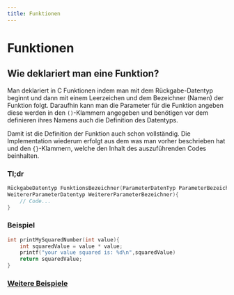 ```yaml
---
title: Funktionen
---
```

# Funktionen
## Wie deklariert man eine Funktion?
Man deklariert in C Funktionen indem man mit dem Rückgabe-Datentyp beginnt und dann mit einem Leerzeichen und dem Bezeichner (Namen) der Funktion folgt. Daraufhin kann man die Parameter für die Funktion angeben diese werden in den ``()``-Klammern angegeben und benötigen vor dem definieren ihres Namens auch die Definition des Datentyps.

Damit ist die Definition der Funktion auch schon vollständig. Die Implementation wiederum erfolgt aus dem was man vorher beschrieben hat und den ``{}``-Klammern, welche den Inhalt des auszuführenden Codes beinhalten.
### Tl;dr
```c
RückgabeDatentyp FunktionsBezeichner(ParameterDatenTyp ParameterBezeichner,
WeitererParameterDatentyp WeitererParameterBezeichner){
	// Code...
}
```
### Beispiel
```c
int printMySquaredNumber(int value){
	int squaredValue = value * value;
	printf("your value squared is: %d\n",squaredValue)
	return squaredValue;
}
```
### [Weitere Beispiele](Beispiele/Funktionen.md)